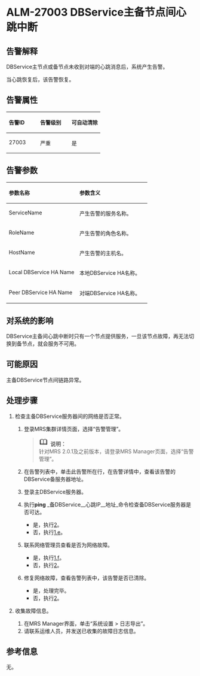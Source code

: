 # ALM-27003 DBService主备节点间心跳中断<a name="ZH-CN_TOPIC_0191883116"></a>

## 告警解释<a name="zh-cn_topic_0191813956_section48623408"></a>

DBService主节点或备节点未收到对端的心跳消息后，系统产生告警。

当心跳恢复后，该告警恢复。

## 告警属性<a name="zh-cn_topic_0191813956_section34957489"></a>

<a name="zh-cn_topic_0191813956_table18176840"></a>
<table><thead align="left"><tr id="zh-cn_topic_0191813956_row123050"><th class="cellrowborder" valign="top" width="33.33333333333333%" id="mcps1.1.4.1.1"><p id="zh-cn_topic_0191813956_p9967070"><a name="zh-cn_topic_0191813956_p9967070"></a><a name="zh-cn_topic_0191813956_p9967070"></a>告警ID</p>
</th>
<th class="cellrowborder" valign="top" width="33.33333333333333%" id="mcps1.1.4.1.2"><p id="zh-cn_topic_0191813956_p2026335"><a name="zh-cn_topic_0191813956_p2026335"></a><a name="zh-cn_topic_0191813956_p2026335"></a>告警级别</p>
</th>
<th class="cellrowborder" valign="top" width="33.33333333333333%" id="mcps1.1.4.1.3"><p id="zh-cn_topic_0191813956_p29915412"><a name="zh-cn_topic_0191813956_p29915412"></a><a name="zh-cn_topic_0191813956_p29915412"></a>可自动清除</p>
</th>
</tr>
</thead>
<tbody><tr id="zh-cn_topic_0191813956_row7229285"><td class="cellrowborder" valign="top" width="33.33333333333333%" headers="mcps1.1.4.1.1 "><p id="zh-cn_topic_0191813956_p48701244"><a name="zh-cn_topic_0191813956_p48701244"></a><a name="zh-cn_topic_0191813956_p48701244"></a>27003</p>
</td>
<td class="cellrowborder" valign="top" width="33.33333333333333%" headers="mcps1.1.4.1.2 "><p id="zh-cn_topic_0191813956_p52486654"><a name="zh-cn_topic_0191813956_p52486654"></a><a name="zh-cn_topic_0191813956_p52486654"></a>严重</p>
</td>
<td class="cellrowborder" valign="top" width="33.33333333333333%" headers="mcps1.1.4.1.3 "><p id="zh-cn_topic_0191813956_p23560597"><a name="zh-cn_topic_0191813956_p23560597"></a><a name="zh-cn_topic_0191813956_p23560597"></a>是</p>
</td>
</tr>
</tbody>
</table>

## 告警参数<a name="zh-cn_topic_0191813956_section46181951"></a>

<a name="zh-cn_topic_0191813956_table29360233"></a>
<table><thead align="left"><tr id="zh-cn_topic_0191813956_row2035480"><th class="cellrowborder" valign="top" width="50%" id="mcps1.1.3.1.1"><p id="zh-cn_topic_0191813956_p30656219"><a name="zh-cn_topic_0191813956_p30656219"></a><a name="zh-cn_topic_0191813956_p30656219"></a>参数名称</p>
</th>
<th class="cellrowborder" valign="top" width="50%" id="mcps1.1.3.1.2"><p id="zh-cn_topic_0191813956_p125790"><a name="zh-cn_topic_0191813956_p125790"></a><a name="zh-cn_topic_0191813956_p125790"></a>参数含义</p>
</th>
</tr>
</thead>
<tbody><tr id="zh-cn_topic_0191813956_row10189001"><td class="cellrowborder" valign="top" width="50%" headers="mcps1.1.3.1.1 "><p id="zh-cn_topic_0191813956_p20002757"><a name="zh-cn_topic_0191813956_p20002757"></a><a name="zh-cn_topic_0191813956_p20002757"></a>ServiceName</p>
</td>
<td class="cellrowborder" valign="top" width="50%" headers="mcps1.1.3.1.2 "><p id="zh-cn_topic_0191813956_p9610617"><a name="zh-cn_topic_0191813956_p9610617"></a><a name="zh-cn_topic_0191813956_p9610617"></a>产生告警的服务名称。</p>
</td>
</tr>
<tr id="zh-cn_topic_0191813956_row19386696"><td class="cellrowborder" valign="top" width="50%" headers="mcps1.1.3.1.1 "><p id="zh-cn_topic_0191813956_p26818564"><a name="zh-cn_topic_0191813956_p26818564"></a><a name="zh-cn_topic_0191813956_p26818564"></a>RoleName</p>
</td>
<td class="cellrowborder" valign="top" width="50%" headers="mcps1.1.3.1.2 "><p id="zh-cn_topic_0191813956_p24820109"><a name="zh-cn_topic_0191813956_p24820109"></a><a name="zh-cn_topic_0191813956_p24820109"></a>产生告警的角色名称。</p>
</td>
</tr>
<tr id="zh-cn_topic_0191813956_row22054394"><td class="cellrowborder" valign="top" width="50%" headers="mcps1.1.3.1.1 "><p id="zh-cn_topic_0191813956_p41575456"><a name="zh-cn_topic_0191813956_p41575456"></a><a name="zh-cn_topic_0191813956_p41575456"></a>HostName</p>
</td>
<td class="cellrowborder" valign="top" width="50%" headers="mcps1.1.3.1.2 "><p id="zh-cn_topic_0191813956_p12168775"><a name="zh-cn_topic_0191813956_p12168775"></a><a name="zh-cn_topic_0191813956_p12168775"></a>产生告警的主机名。</p>
</td>
</tr>
<tr id="zh-cn_topic_0191813956_row42410114"><td class="cellrowborder" valign="top" width="50%" headers="mcps1.1.3.1.1 "><p id="zh-cn_topic_0191813956_p12667213"><a name="zh-cn_topic_0191813956_p12667213"></a><a name="zh-cn_topic_0191813956_p12667213"></a>Local DBService HA Name</p>
</td>
<td class="cellrowborder" valign="top" width="50%" headers="mcps1.1.3.1.2 "><p id="zh-cn_topic_0191813956_p19411308"><a name="zh-cn_topic_0191813956_p19411308"></a><a name="zh-cn_topic_0191813956_p19411308"></a>本地DBService HA名称。</p>
</td>
</tr>
<tr id="zh-cn_topic_0191813956_row40484047"><td class="cellrowborder" valign="top" width="50%" headers="mcps1.1.3.1.1 "><p id="zh-cn_topic_0191813956_p57982344"><a name="zh-cn_topic_0191813956_p57982344"></a><a name="zh-cn_topic_0191813956_p57982344"></a>Peer DBService HA Name</p>
</td>
<td class="cellrowborder" valign="top" width="50%" headers="mcps1.1.3.1.2 "><p id="zh-cn_topic_0191813956_p66058249"><a name="zh-cn_topic_0191813956_p66058249"></a><a name="zh-cn_topic_0191813956_p66058249"></a>对端DBService HA名称。</p>
</td>
</tr>
</tbody>
</table>

## 对系统的影响<a name="zh-cn_topic_0191813956_section12984378"></a>

DBService主备间心跳中断时只有一个节点提供服务，一旦该节点故障，再无法切换到备节点，就会服务不可用。

## 可能原因<a name="zh-cn_topic_0191813956_section49750539"></a>

主备DBService节点间链路异常。

## 处理步骤<a name="zh-cn_topic_0191813956_section45101667"></a>

1.  检查主备DBService服务器间的网络是否正常。
    1.  登录MRS集群详情页面，选择“告警管理”。

        >![](public_sys-resources/icon-note.gif) **说明：**   
        >针对MRS 2.0.1及之前版本，请登录MRS Manager页面，选择“告警管理”。  

    2.  在告警列表中，单击此告警所在行，在告警详情中，查看该告警的DBService备服务器地址。
    3.  登录主DBService服务器。
    4.  执行**ping** _备DBService__心跳IP__地址_命令检查备DBService服务器是否可达。
        -   是，执行[2](#zh-cn_topic_0191813956_li572522141314)。
        -   否，执行[1.e](#zh-cn_topic_0191813956_alm-27002_2_mmccppss_step2)。

    5.  <a name="zh-cn_topic_0191813956_alm-27002_2_mmccppss_step2"></a>联系网络管理员查看是否为网络故障。
        -   是，执行[1.f](#zh-cn_topic_0191813956_alm-27002_2_mmccppss_s4)。
        -   否，执行[2](#zh-cn_topic_0191813956_li572522141314)。

    6.  <a name="zh-cn_topic_0191813956_alm-27002_2_mmccppss_s4"></a>修复网络故障，查看告警列表中，该告警是否已清除。
        -   是，处理完毕。
        -   否，执行[2](#zh-cn_topic_0191813956_li572522141314)。

2.  <a name="zh-cn_topic_0191813956_li572522141314"></a>收集故障信息。
    1.  在MRS Manager界面，单击“系统设置 \> 日志导出”。
    2.  请联系运维人员，并发送已收集的故障日志信息。


## 参考信息<a name="zh-cn_topic_0191813956_section3261819"></a>

无。

